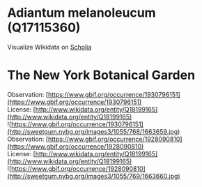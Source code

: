 
Adiantum melanoleucum (Q17115360)
=================================
  
Visualize Wikidata on [Scholia](https://scholia.toolforge.org/taxon/Q17115360)
# The New York Botanical Garden
  
Observation: [https://www.gbif.org/occurrence/1930796151](https://www.gbif.org/occurrence/1930796151)  
License: [http://www.wikidata.org/entity/Q18199165](http://www.wikidata.org/entity/Q18199165)  
![https://www.gbif.org/occurrence/1930796151](http://sweetgum.nybg.org/images3/1055/768/1663659.jpg)  
Observation: [https://www.gbif.org/occurrence/1928090810](https://www.gbif.org/occurrence/1928090810)  
License: [http://www.wikidata.org/entity/Q18199165](http://www.wikidata.org/entity/Q18199165)  
![https://www.gbif.org/occurrence/1928090810](http://sweetgum.nybg.org/images3/1055/769/1663660.jpg)